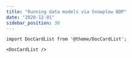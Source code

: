 ```yaml
---
title: "Running data models via Snowplow BDP"
date: "2020-12-01"
sidebar_position: 30
---
```


```mdx-code-block
import DocCardList from '@theme/DocCardList';

<DocCardList />
```